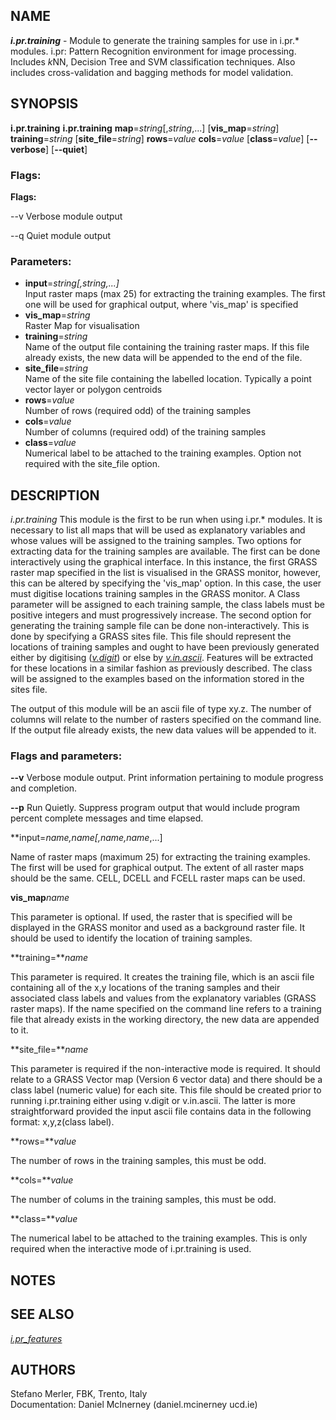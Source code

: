 ## NAME

***i.pr.training*** - Module to generate the training samples for use in
i.pr.\* modules. i.pr: Pattern Recognition environment for image
processing. Includes *k*NN, Decision Tree and SVM classification
techniques. Also includes cross-validation and bagging methods for model
validation.

## SYNOPSIS

**i.pr.training** **i.pr.training** **map**=*string*\[,*string*,...\]
\[**vis\_map**=*string*\] **training**=*string*
\[**site\_file**=*string*\] **rows**=*value* **cols**=*value*
\[**class**=*value*\] \[**--verbose**\] \[**--quiet**\]

### Flags:

**Flags:**

\--v Verbose module output

\--q Quiet module output

### Parameters:

- **input**=*string\[,*string*,...\]*  
    Input raster maps (max 25) for extracting the training examples. The
    first one will be used for graphical output, where 'vis\_map' is
    specified
- **vis\_map**=*string*  
    Raster Map for visualisation
- **training**=*string*  
    Name of the output file containing the training raster maps. If this
    file already exists, the new data will be appended to the end of the
    file.
- **site\_file**=*string*  
    Name of the site file containing the labelled location. Typically a
    point vector layer or polygon centroids
- **rows**=*value*  
    Number of rows (required odd) of the training samples
- **cols**=*value*  
    Number of columns (required odd) of the training samples
- **class**=*value*  
    Numerical label to be attached to the training examples. Option not
    required with the site\_file option.

## DESCRIPTION

*i.pr.training* This module is the first to be run when using i.pr.\*
modules. It is necessary to list all maps that will be used as
explanatory variables and whose values will be assigned to the training
samples. Two options for extracting data for the training samples are
available. The first can be done interactively using the graphical
interface. In this instance, the first GRASS raster map specified in the
list is visualised in the GRASS monitor, however, this can be altered by
specifying the 'vis\_map' option. In this case, the user must digitise
locations training samples in the GRASS monitor. A Class parameter will
be assigned to each training sample, the class labels must be positive
integers and must progressively increase. The second option for
generating the training sample file can be done non-interactively. This
is done by specifying a GRASS sites file. This file should represent the
locations of training samples and ought to have been previously
generated either by digitising
(*[v.digit](https://grass.osgeo.org/grass-stable/manuals/v.digit.html)*)
or else by
*[v.in.ascii](https://grass.osgeo.org/grass-stable/manuals/v.in.ascii.html)*.
Features will be extracted for these locations in a similar fashion as
previously described. The class will be assigned to the examples based
on the information stored in the sites file.

The output of this module will be an ascii file of type xy.z. The number
of columns will relate to the number of rasters specified on the command
line. If the output file already exists, the new data values will be
appended to it.

### Flags and parameters:

**--v** Verbose module output. Print information pertaining to module
progress and completion.

**--p** Run Quietly. Suppress program output that would include program
percent complete messages and time elapsed.

**input=***name,name*\[*,name,name*,...\]

Name of raster maps (maximum 25) for extracting the training examples.
The first will be used for graphical output. The extent of all raster
maps should be the same. CELL, DCELL and FCELL raster maps can be used.

**vis\_map***name*

This parameter is optional. If used, the raster that is specified will
be displayed in the GRASS monitor and used as a background raster file.
It should be used to identify the location of training samples.

**training=***name*

This parameter is required. It creates the training file, which is an
ascii file containing all of the x,y locations of the traning samples
and their associated class labels and values from the explanatory
variables (GRASS raster maps). If the name specified on the command line
refers to a training file that already exists in the working directory,
the new data are appended to it.

**site\_file=***name*

This parameter is required if the non-interactive mode is required. It
should relate to a GRASS Vector map (Version 6 vector data) and there
should be a class label (numeric value) for each site. This file should
be created prior to running i.pr.training either using v.digit or
v.in.ascii. The latter is more straightforward provided the input ascii
file contains data in the following format: x,y,z(class label).

**rows=***value*

The number of rows in the training samples, this must be odd.

**cols=***value*

The number of colums in the training samples, this must be odd.

**class=***value*

The numerical label to be attached to the training examples. This is
only required when the interactive mode of i.pr.training is used.

## NOTES

## SEE ALSO

*[i.pr\_features](i.pr_features.md)*  

## AUTHORS

Stefano Merler, FBK, Trento, Italy  
Documentation: Daniel McInerney (daniel.mcinerney ucd.ie)

